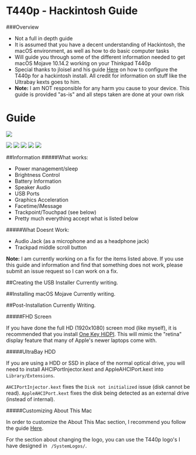# T440p - Hackintosh Guide

###Overview

- Not a full in depth guide
- It is assumed that you have a decent understanding of Hackintosh, the macOS environment, as well as how to do basic computer tasks
- Will guide you through some of the different information needed to get macOS Mojave 10.14.2 working on your Thinkpad T440p
- Special thanks to jloisel and his guide [Here](https://github.com/jloisel/t440p "Here") on how to configure the T440p for a hackintosh install. All credit for information on stuff like the Ultrabay kexts goes to him.
- **Note:** I am NOT responsible for any harm you cause to your device. This guide is provided "as-is" and all steps taken are done at your own risk

# Guide

![](https://github.com/evy0311/t440p/raw/master/Guide%20Stuff/T440p_Day.png)

![](https://img.shields.io/github/issues/evy0311/t440p.svg) ![](https://img.shields.io/github/forks/evy0311/t440p.svg) ![](https://img.shields.io/github/stars/evy0311/t440p.svg) ![](https://img.shields.io/github/license/evy0311/t440p.svg) ![](https://img.shields.io/twitter/url/https/github.com/evy0311/t440p.svg?style=social) 


##Information
#####What works:
- Power management/sleep
- Brightness Control
- Battery Information
- Speaker Audio
- USB Ports
- Graphics Acceleration
- Facetime/iMessage
- Trackpoint/Touchpad (see below)
- Pretty much everything accept what is listed below

#####What Doesnt Work:
- Audio Jack (as a microphone and as a headphone jack)
- Trackpad middle scroll button

**Note:** I am currently working on a fix for the items listed above. If you use this guide and information and find that something does not work, please submit an issue request so I can work on a fix.

##Creating the USB Installer
Currently writing.

##Installing macOS Mojave
Currently writing.

##Post-Installation
Currently Writing.

#####FHD Screen

If you have done the full HD (1920x1080) screen mod (like myself), it is recommended that you install [One Key HiDPI](https://github.com/xzhih/one-key-hidpi "One Key HiDPI").  This will mimic the "retina" display feature that many of Apple's newer laptops come with. 

#####UltraBay HDD

If you are using a HDD or SSD in place of the normal optical drive, you will need to install AHCIPortInjector.kext and AppleAHCIPort.kext into `Library/Extensions`.

`AHCIPortInjector.kext` fixes the `Disk not initialized` issue (disk cannot be read). `AppleAHCIPort.kext` fixes the disk being detected as an external drive (instead of internal).

#####Customizing About This Mac

In order to customize the About This Mac section, I recommend you follow the guide [Here](https://github.com/Haru-tan/Hackintosh-Things/blob/master/AboutThisMacMojave.md "Here").

For the section about changing the logo, you can use the T440p logo's I have designed in ` /SystemLogos/`.




